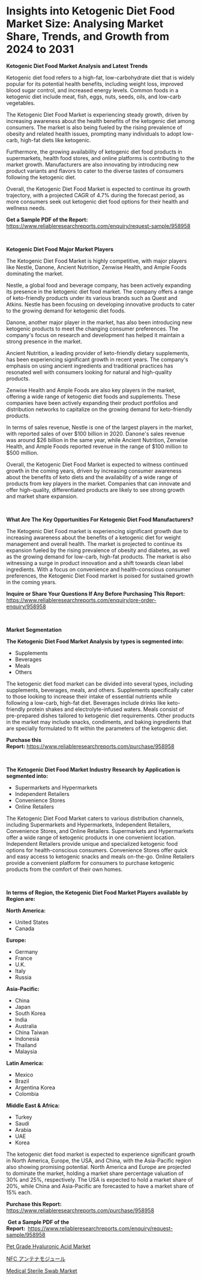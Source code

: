 <p><h1>Insights into Ketogenic Diet Food Market Size: Analysing Market Share, Trends, and Growth from 2024 to 2031</h1></p><p><strong>Ketogenic Diet Food Market Analysis and Latest Trends</strong></p>
<p><p>Ketogenic diet food refers to a high-fat, low-carbohydrate diet that is widely popular for its potential health benefits, including weight loss, improved blood sugar control, and increased energy levels. Common foods in a ketogenic diet include meat, fish, eggs, nuts, seeds, oils, and low-carb vegetables.</p><p>The Ketogenic Diet Food Market is experiencing steady growth, driven by increasing awareness about the health benefits of the ketogenic diet among consumers. The market is also being fueled by the rising prevalence of obesity and related health issues, prompting many individuals to adopt low-carb, high-fat diets like ketogenic.</p><p>Furthermore, the growing availability of ketogenic diet food products in supermarkets, health food stores, and online platforms is contributing to the market growth. Manufacturers are also innovating by introducing new product variants and flavors to cater to the diverse tastes of consumers following the ketogenic diet.</p><p>Overall, the Ketogenic Diet Food Market is expected to continue its growth trajectory, with a projected CAGR of 4.7% during the forecast period, as more consumers seek out ketogenic diet food options for their health and wellness needs.</p></p>
<p><strong>Get a Sample PDF of the Report:&nbsp;</strong> <a href="https://www.reliableresearchreports.com/enquiry/request-sample/958958">https://www.reliableresearchreports.com/enquiry/request-sample/958958</a></p>
<p>&nbsp;</p>
<p><strong>Ketogenic Diet Food Major Market Players</strong></p>
<p><p>The Ketogenic Diet Food Market is highly competitive, with major players like Nestle, Danone, Ancient Nutrition, Zenwise Health, and Ample Foods dominating the market. </p><p>Nestle, a global food and beverage company, has been actively expanding its presence in the ketogenic diet food market. The company offers a range of keto-friendly products under its various brands such as Quest and Atkins. Nestle has been focusing on developing innovative products to cater to the growing demand for ketogenic diet foods.</p><p>Danone, another major player in the market, has also been introducing new ketogenic products to meet the changing consumer preferences. The company's focus on research and development has helped it maintain a strong presence in the market.</p><p>Ancient Nutrition, a leading provider of keto-friendly dietary supplements, has been experiencing significant growth in recent years. The company's emphasis on using ancient ingredients and traditional practices has resonated well with consumers looking for natural and high-quality products.</p><p>Zenwise Health and Ample Foods are also key players in the market, offering a wide range of ketogenic diet foods and supplements. These companies have been actively expanding their product portfolios and distribution networks to capitalize on the growing demand for keto-friendly products.</p><p>In terms of sales revenue, Nestle is one of the largest players in the market, with reported sales of over $100 billion in 2020. Danone's sales revenue was around $26 billion in the same year, while Ancient Nutrition, Zenwise Health, and Ample Foods reported revenue in the range of $100 million to $500 million. </p><p>Overall, the Ketogenic Diet Food Market is expected to witness continued growth in the coming years, driven by increasing consumer awareness about the benefits of keto diets and the availability of a wide range of products from key players in the market. Companies that can innovate and offer high-quality, differentiated products are likely to see strong growth and market share expansion.</p></p>
<p>&nbsp;</p>
<p><strong>What Are The Key Opportunities For Ketogenic Diet Food Manufacturers?</strong></p>
<p><p>The Ketogenic Diet Food market is experiencing significant growth due to increasing awareness about the benefits of a ketogenic diet for weight management and overall health. The market is projected to continue its expansion fueled by the rising prevalence of obesity and diabetes, as well as the growing demand for low-carb, high-fat products. The market is also witnessing a surge in product innovation and a shift towards clean label ingredients. With a focus on convenience and health-conscious consumer preferences, the Ketogenic Diet Food market is poised for sustained growth in the coming years.</p></p>
<p><strong>Inquire or Share Your Questions If Any Before Purchasing This Report:</strong> <a href="https://www.reliableresearchreports.com/enquiry/pre-order-enquiry/958958">https://www.reliableresearchreports.com/enquiry/pre-order-enquiry/958958</a></p>
<p>&nbsp;</p>
<p><strong>Market Segmentation</strong></p>
<p><strong>The Ketogenic Diet Food Market Analysis by types is segmented into:</strong></p>
<p><ul><li>Supplements</li><li>Beverages</li><li>Meals</li><li>Others</li></ul></p>
<p><p>The ketogenic diet food market can be divided into several types, including supplements, beverages, meals, and others. Supplements specifically cater to those looking to increase their intake of essential nutrients while following a low-carb, high-fat diet. Beverages include drinks like keto-friendly protein shakes and electrolyte-infused waters. Meals consist of pre-prepared dishes tailored to ketogenic diet requirements. Other products in the market may include snacks, condiments, and baking ingredients that are specially formulated to fit within the parameters of the ketogenic diet.</p></p>
<p><strong>Purchase this Report:&nbsp;</strong><a href="https://www.reliableresearchreports.com/purchase/958958">https://www.reliableresearchreports.com/purchase/958958</a></p>
<p>&nbsp;</p>
<p><strong>The Ketogenic Diet Food Market Industry Research by Application is segmented into:</strong></p>
<p><ul><li>Supermarkets and Hypermarkets</li><li>Independent Retailers</li><li>Convenience Stores</li><li>Online Retailers</li></ul></p>
<p><p>The Ketogenic Diet Food Market caters to various distribution channels, including Supermarkets and Hypermarkets, Independent Retailers, Convenience Stores, and Online Retailers. Supermarkets and Hypermarkets offer a wide range of ketogenic products in one convenient location. Independent Retailers provide unique and specialized ketogenic food options for health-conscious consumers. Convenience Stores offer quick and easy access to ketogenic snacks and meals on-the-go. Online Retailers provide a convenient platform for consumers to purchase ketogenic products from the comfort of their own homes.</p></p>
<p>&nbsp;</p>
<p><strong>In terms of Region, the Ketogenic Diet Food Market Players available by Region are:</strong></p>
<p>
    <p> <strong> North America: </strong>
        <ul>
            <li>United States</li>
            <li>Canada</li>
        </ul>
        </p> 
    <p> <strong> Europe: </strong>
        <ul>
            <li>Germany</li>
            <li>France</li>
            <li>U.K.</li>
            <li>Italy</li>
            <li>Russia</li>
        </ul>
        </p> 
    <p> <strong> Asia-Pacific: </strong>
        <ul>
            <li>China</li>
            <li>Japan</li>
            <li>South Korea</li>
            <li>India</li>
            <li>Australia</li>
            <li>China Taiwan</li>
            <li>Indonesia</li>
            <li>Thailand</li>
            <li>Malaysia</li>
        </ul>
        </p> 
    <p> <strong> Latin America: </strong>
        <ul>
            <li>Mexico</li>
            <li>Brazil</li>
            <li>Argentina Korea</li>
            <li>Colombia</li>
        </ul>
        </p> 
    <p> <strong> Middle East & Africa: </strong>
        <ul>
            <li>Turkey</li>
            <li>Saudi</li>
            <li>Arabia</li>
            <li>UAE</li>
            <li>Korea</li>
        </ul>
    </p>
    </p>
<p><p>The ketogenic diet food market is expected to experience significant growth in North America, Europe, the USA, and China, with the Asia-Pacific region also showing promising potential. North America and Europe are projected to dominate the market, holding a market share percentage valuation of 30% and 25%, respectively. The USA is expected to hold a market share of 20%, while China and Asia-Pacific are forecasted to have a market share of 15% each.</p></p>
<p><strong>Purchase this Report: </strong><a href="https://www.reliableresearchreports.com/purchase/958958">https://www.reliableresearchreports.com/purchase/958958</a></p>
<p>&nbsp;<strong>Get a Sample PDF of the Report:&nbsp;&nbsp;</strong><a href="https://www.reliableresearchreports.com/enquiry/request-sample/958958">https://www.reliableresearchreports.com/enquiry/request-sample/958958</a></p>
<p><strong></strong></p>
<p><p><a href="https://www.linkedin.com/pulse/pet-grade-hyaluronic-acid-market-goal-estimating-size-future-hllde?trackingId=KDjU45g7DITCyCcxuug%2BWQ%3D%3D">Pet Grade Hyaluronic Acid Market</a></p><p><a href="https://medium.com/@jewelardner5656/nfc%E3%82%A2%E3%83%B3%E3%83%86%E3%83%8A%E3%83%A2%E3%82%B8%E3%83%A5%E3%83%BC%E3%83%AB%E5%B8%82%E5%A0%B4%E3%83%AC%E3%83%9D%E3%83%BC%E3%83%88%E3%81%AF-%E3%81%93%E3%81%AE%E5%B8%82%E5%A0%B4%E3%81%AE%E6%9C%80%E6%96%B0%E3%81%AE%E3%83%88%E3%83%AC%E3%83%B3%E3%83%89%E3%81%A8%E6%88%90%E9%95%B7%E3%81%AE%E6%A9%9F%E4%BC%9A%E3%82%92%E6%98%8E%E3%82%89%E3%81%8B%E3%81%AB%E3%81%97%E3%81%A6%E3%81%84%E3%81%BE%E3%81%99-946e616dc011">NFC アンテナモジュール</a></p><p><a href="https://www.linkedin.com/pulse/medical-sterile-swab-market-size-growing-forecasted-iuzse?trackingId=KlrhJoSf%2FO2NiIvjpFTFdQ%3D%3D">Medical Sterile Swab Market</a></p></p>